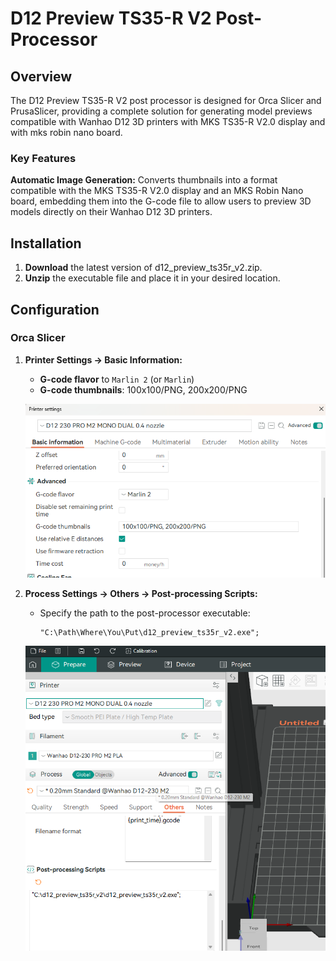 # D12 Preview TS35-R V2 Post-Processor

## Overview

The D12 Preview TS35-R V2 post processor is designed for Orca Slicer and PrusaSlicer, providing a complete solution for generating model previews compatible with Wanhao D12 3D printers with MKS TS35-R V2.0 display and with mks robin nano board.

### Key Features

**Automatic Image Generation:** Converts thumbnails into a format compatible with the MKS TS35-R V2.0 display and an MKS Robin Nano board, embedding them into the G-code file to allow users to preview 3D models directly on their Wanhao D12 3D printers.

## Installation

1. **Download** the latest version of d12_preview_ts35r_v2.zip.
2. **Unzip** the executable file and place it in your desired location.

## Configuration

### Orca Slicer

1. **Printer Settings -> Basic Information:**
   - **G-code flavor** to `Marlin 2` (or `Marlin`)
   - **G-code thumbnails**: 100x100/PNG, 200x200/PNG

    ![Orca Slicer - ](img/orca_slicer_1.png)

2. **Process Settings -> Others -> Post-processing Scripts:**
   - Specify the path to the post-processor executable:
     ```
     "C:\Path\Where\You\Put\d12_preview_ts35r_v2.exe";
     ```
    ![Orca Slicer - post-processor executable](img/orca_slicer_2.png)


